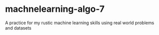 # machnelearning-algo-7
A practice for my rustic machine learning skills using real world problems and datasets
